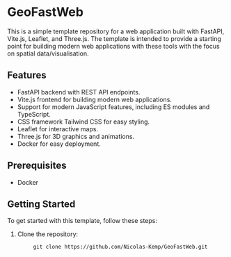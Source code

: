 # GeoFastWeb

This is a simple template repository for a web application built with FastAPI, Vite.js, Leaflet, and Three.js. 
The template is intended to provide a starting point for building modern web applications with these tools with the focus on spatial data/visualisation.

## Features
* FastAPI backend with REST API endpoints.
* Vite.js frontend for building modern web applications.
* Support for modern JavaScript features, including ES modules and TypeScript.
* CSS framework Tailwind CSS for easy styling.
* Leaflet for interactive maps.
* Three.js for 3D graphics and animations.
* Docker for easy deployment.

## Prerequisites
* Docker
## Getting Started
To get started with this template, follow these steps:

1. Clone the repository:

            git clone https://github.com/Nicolas-Kemp/GeoFastWeb.git
